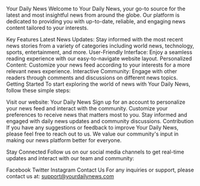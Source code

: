Your Daily News
Welcome to Your Daily News, your go-to source for the latest and most insightful news from around the globe. Our platform is dedicated to providing you with up-to-date, reliable, and engaging news content tailored to your interests.

Key Features
Latest News Updates: Stay informed with the most recent news stories from a variety of categories including world news, technology, sports, entertainment, and more.
User-Friendly Interface: Enjoy a seamless reading experience with our easy-to-navigate website layout.
Personalized Content: Customize your news feed according to your interests for a more relevant news experience.
Interactive Community: Engage with other readers through comments and discussions on different news topics.
Getting Started
To start exploring the world of news with Your Daily News, follow these simple steps:

Visit our website: Your Daily News
Sign up for an account to personalize your news feed and interact with the community.
Customize your preferences to receive news that matters most to you.
Stay informed and engaged with daily news updates and community discussions.
Contribution
If you have any suggestions or feedback to improve Your Daily News, please feel free to reach out to us. We value our community's input in making our news platform better for everyone.

Stay Connected
Follow us on our social media channels to get real-time updates and interact with our team and community:

Facebook
Twitter
Instagram
Contact Us
For any inquiries or support, please contact us at: support@yourdailynews.com


